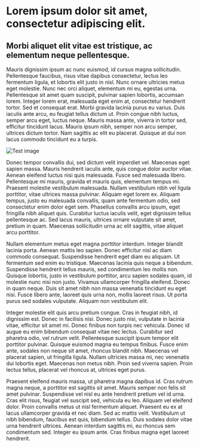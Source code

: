 # Lorem ipsum dolor sit amet, consectetur adipiscing elit.

## Morbi aliquet elit vitae est tristique, ac elementum neque pellentesque.

Mauris dignissim ipsum ac nunc euismod, id cursus magna sollicitudin. Pellentesque faucibus, risus vitae dapibus consectetur, lectus leo fermentum ligula, et lobortis elit justo in nisl. Nunc ornare ultricies metus eget molestie. Nunc nec orci aliquet, elementum mi eu, egestas urna. Pellentesque sit amet quam suscipit, pulvinar sapien lobortis, accumsan lorem. Integer lorem erat, malesuada eget enim at, consectetur hendrerit tortor. Sed et consequat erat. Morbi gravida lacinia purus eu varius. Duis iaculis ante arcu, eu feugiat tellus dictum ut. Proin congue nibh luctus, semper arcu eget, luctus neque. Mauris massa ante, viverra in tortor sed, efficitur tincidunt lacus. Mauris ipsum nibh, semper non arcu semper, ultrices dictum tortor. Nam sagittis ac elit eu placerat. Quisque at dui non lacus commodo tincidunt eu a turpis.

![Test image](http://lorempixel.com/600/400)

Donec tempor convallis dui, sed dictum velit imperdiet vel. Maecenas eget sapien massa. Mauris hendrerit iaculis ante, quis congue dolor auctor vitae. Aenean eleifend luctus nisi quis malesuada. Fusce sed malesuada libero. Pellentesque mi mauris, gravida et mauris quis, elementum tempus mi. Praesent molestie vestibulum malesuada. Nullam vestibulum nibh vel ligula porttitor, vitae ultrices massa pulvinar. Aliquam eget lorem ex. Aliquam tempus, justo eu malesuada convallis, quam ante fermentum odio, sed consectetur enim dolor eget sem. Phasellus convallis arcu ipsum, eget fringilla nibh aliquet quis. Curabitur luctus iaculis velit, eget dignissim tellus pellentesque ac. Sed lacus mauris, ultrices ornare vulputate sit amet, pretium in quam. Maecenas sollicitudin urna ac elit sagittis, vitae aliquet arcu porttitor.

Nullam elementum metus eget magna porttitor interdum. Integer blandit lacinia porta. Aenean mattis leo sapien. Donec efficitur nisl ac diam commodo consequat. Suspendisse hendrerit eget diam eu aliquam. Ut fermentum sed enim eu tristique. Maecenas lacinia quis neque a bibendum. Suspendisse hendrerit tellus mauris, sed condimentum leo mollis non. Quisque lobortis, justo in vestibulum porttitor, arcu sapien sodales quam, id molestie nunc nisi non justo. Vivamus ullamcorper fringilla eleifend. Donec in quam neque. Duis sit amet nibh non massa venenatis tincidunt eu eget nisi. Fusce libero ante, laoreet quis urna non, mollis laoreet risus. Ut porta purus sed sodales vulputate. Aliquam non vestibulum elit.

Integer molestie elit quis arcu pretium congue. Cras in feugiat nibh, id dignissim est. Donec in facilisis nisi. Donec justo nisi, vulputate in lacinia vitae, efficitur sit amet mi. Donec finibus non turpis nec vehicula. Donec id augue eu enim bibendum consequat vitae nec lectus. Curabitur sed pharetra odio, vel rutrum velit. Pellentesque suscipit ipsum tempor elit porttitor pulvinar. Quisque euismod magna eu tempus finibus. Fusce enim ante, sodales non neque sit amet, rhoncus blandit nibh. Maecenas vel placerat sapien, ut fringilla ligula. Nullam ultricies massa mi, nec venenatis dui lobortis eget. Maecenas non metus nibh. Proin sed viverra sapien. Proin lectus tellus, placerat vel rhoncus at, ultrices eget purus.

Praesent eleifend mauris massa, ut pharetra magna dapibus id. Cras rutrum magna neque, a porttitor est sagittis sit amet. Mauris semper non felis sit amet pulvinar. Suspendisse vel nisl eu ante hendrerit pretium vel id urna. Cras elit risus, feugiat vel suscipit sed, vehicula eu leo. Aliquam vel eleifend dolor. Proin convallis metus ut nisl fermentum aliquet. Praesent eu ex at lacus ullamcorper gravida et nec diam. Sed ac mattis velit. Vestibulum ut nibh bibendum, faucibus est quis, bibendum tellus. Duis sodales dolor vitae urna hendrerit ultrices. Aenean interdum sagittis mi, eu rhoncus sem condimentum sed. Integer eu ipsum ante. Cras finibus magna eget laoreet hendrerit.
